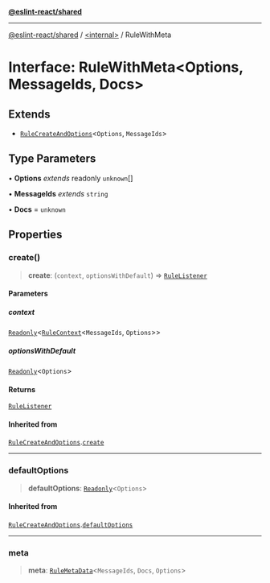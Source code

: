 [**@eslint-react/shared**](../../README.md)

***

[@eslint-react/shared](../../README.md) / [\<internal\>](../README.md) / RuleWithMeta

# Interface: RuleWithMeta\<Options, MessageIds, Docs\>

## Extends

- [`RuleCreateAndOptions`](RuleCreateAndOptions.md)\<`Options`, `MessageIds`\>

## Type Parameters

• **Options** *extends* readonly `unknown`[]

• **MessageIds** *extends* `string`

• **Docs** = `unknown`

## Properties

### create()

> **create**: (`context`, `optionsWithDefault`) => [`RuleListener`](../type-aliases/RuleListener.md)

#### Parameters

##### context

[`Readonly`](../type-aliases/Readonly.md)\<[`RuleContext`](RuleContext.md)\<`MessageIds`, `Options`\>\>

##### optionsWithDefault

[`Readonly`](../type-aliases/Readonly.md)\<`Options`\>

#### Returns

[`RuleListener`](../type-aliases/RuleListener.md)

#### Inherited from

[`RuleCreateAndOptions`](RuleCreateAndOptions.md).[`create`](RuleCreateAndOptions.md#create)

***

### defaultOptions

> **defaultOptions**: [`Readonly`](../type-aliases/Readonly.md)\<`Options`\>

#### Inherited from

[`RuleCreateAndOptions`](RuleCreateAndOptions.md).[`defaultOptions`](RuleCreateAndOptions.md#defaultoptions)

***

### meta

> **meta**: [`RuleMetaData`](RuleMetaData.md)\<`MessageIds`, `Docs`, `Options`\>
